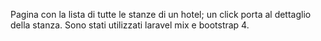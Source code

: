 Pagina con la lista di tutte le stanze di un hotel; un click porta al dettaglio della stanza.
Sono stati utilizzati laravel mix e bootstrap 4.
